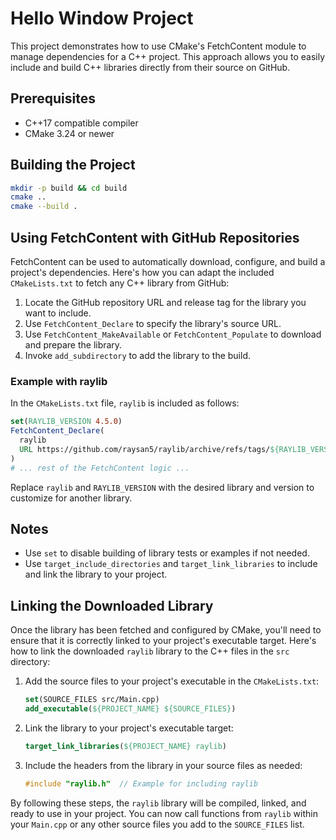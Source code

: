 # Hello Window Project

This project demonstrates how to use CMake's FetchContent module to manage dependencies for a C++ project. This approach allows you to easily include and build C++ libraries directly from their source on GitHub.

## Prerequisites

- C++17 compatible compiler
- CMake 3.24 or newer

## Building the Project

```bash
mkdir -p build && cd build
cmake ..
cmake --build .
```

## Using FetchContent with GitHub Repositories

FetchContent can be used to automatically download, configure, and build a project's dependencies. Here's how you can adapt the included `CMakeLists.txt` to fetch any C++ library from GitHub:

1. Locate the GitHub repository URL and release tag for the library you want to include.
2. Use `FetchContent_Declare` to specify the library's source URL.
3. Use `FetchContent_MakeAvailable` or `FetchContent_Populate` to download and prepare the library.
4. Invoke `add_subdirectory` to add the library to the build.

### Example with raylib

In the `CMakeLists.txt` file, `raylib` is included as follows:

```cmake
set(RAYLIB_VERSION 4.5.0)
FetchContent_Declare(
  raylib
  URL https://github.com/raysan5/raylib/archive/refs/tags/${RAYLIB_VERSION}.tar.gz
)
# ... rest of the FetchContent logic ...
```

Replace `raylib` and `RAYLIB_VERSION` with the desired library and version to customize for another library.

## Notes

- Use `set` to disable building of library tests or examples if not needed.
- Use `target_include_directories` and `target_link_libraries` to include and link the library to your project.

## Linking the Downloaded Library

Once the library has been fetched and configured by CMake, you'll need to ensure that it is correctly linked to your project's executable target. Here's how to link the downloaded `raylib` library to the C++ files in the `src` directory:

1. Add the source files to your project's executable in the `CMakeLists.txt`:

    ```cmake
    set(SOURCE_FILES src/Main.cpp)
    add_executable(${PROJECT_NAME} ${SOURCE_FILES})
    ```

2. Link the library to your project's executable target:

    ```cmake
    target_link_libraries(${PROJECT_NAME} raylib)
    ```

3. Include the headers from the library in your source files as needed:

    ```cpp
    #include "raylib.h"  // Example for including raylib
    ```

By following these steps, the `raylib` library will be compiled, linked, and ready to use in your project. You can now call functions from `raylib` within your `Main.cpp` or any other source files you add to the `SOURCE_FILES` list.
